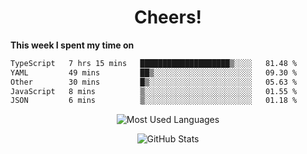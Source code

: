 <h1 align="center">Cheers!</h1>

**This week I spent my time on**
<!--START_SECTION:waka-->

```txt
TypeScript   7 hrs 15 mins   ████████████████████▒░░░░   81.48 %
YAML         49 mins         ██▒░░░░░░░░░░░░░░░░░░░░░░   09.30 %
Other        30 mins         █▒░░░░░░░░░░░░░░░░░░░░░░░   05.63 %
JavaScript   8 mins          ▒░░░░░░░░░░░░░░░░░░░░░░░░   01.55 %
JSON         6 mins          ▒░░░░░░░░░░░░░░░░░░░░░░░░   01.18 %
```

<!--END_SECTION:waka-->

<p align="center"><img src="https://github-readme-stats.vercel.app/api/top-langs/?username=thnkrn&layout=compact&hide=html&theme=tokyonight" alt="Most Used Languages" /></p>

<p align="center"><img src="https://github-readme-stats.vercel.app/api?username=thnkrn&show_icons=true&count_private=true&theme=tokyonight&show=reviews&hide_rank=false&rank_icon=github" alt="GitHub Stats" /></p>

<!-- <p align="center"><a href="https://wakatime.com"><img src="https://wakatime.com/share/@thnkrn/40092326-d1bd-471b-89da-9a7c63939402.png" /></p>
 -->
